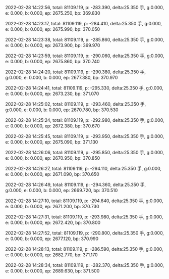 2022-02-28 14:22:56, total: 81109.119, p: -283.390, delta:25.350 手, g:0.000, e: 0.000, b: 0.000, ep: 2675.250, bp: 369.830

2022-02-28 14:23:17, total: 81109.119, p: -284.410, delta:25.350 手, g:0.000, e: 0.000, b: 0.000, ep: 2675.990, bp: 370.050

2022-02-28 14:23:38, total: 81109.119, p: -285.860, delta:25.350 手, g:0.000, e: 0.000, b: 0.000, ep: 2673.900, bp: 369.970

2022-02-28 14:23:59, total: 81109.119, p: -290.060, delta:25.350 手, g:0.000, e: 0.000, b: 0.000, ep: 2675.860, bp: 370.740

2022-02-28 14:24:20, total: 81109.119, p: -290.380, delta:25.350 手, g:0.000, e: 0.000, b: 0.000, ep: 2677.380, bp: 370.970

2022-02-28 14:24:41, total: 81109.119, p: -295.330, delta:25.350 手, g:0.000, e: 0.000, b: 0.000, ep: 2673.230, bp: 371.070

2022-02-28 14:25:02, total: 81109.119, p: -293.460, delta:25.350 手, g:0.000, e: 0.000, b: 0.000, ep: 2670.780, bp: 370.530

2022-02-28 14:25:24, total: 81109.119, p: -292.980, delta:25.350 手, g:0.000, e: 0.000, b: 0.000, ep: 2672.380, bp: 370.670

2022-02-28 14:25:45, total: 81109.119, p: -293.950, delta:25.350 手, g:0.000, e: 0.000, b: 0.000, ep: 2675.090, bp: 371.130

2022-02-28 14:26:06, total: 81109.119, p: -295.850, delta:25.350 手, g:0.000, e: 0.000, b: 0.000, ep: 2670.950, bp: 370.850

2022-02-28 14:26:27, total: 81109.119, p: -294.110, delta:25.350 手, g:0.000, e: 0.000, b: 0.000, ep: 2671.090, bp: 370.650

2022-02-28 14:26:49, total: 81109.119, p: -294.360, delta:25.350 手, g:0.000, e: 0.000, b: 0.000, ep: 2669.720, bp: 370.510

2022-02-28 14:27:10, total: 81109.119, p: -294.640, delta:25.350 手, g:0.000, e: 0.000, b: 0.000, ep: 2671.200, bp: 370.730

2022-02-28 14:27:31, total: 81109.119, p: -293.980, delta:25.350 手, g:0.000, e: 0.000, b: 0.000, ep: 2672.420, bp: 370.800

2022-02-28 14:27:52, total: 81109.119, p: -290.800, delta:25.350 手, g:0.000, e: 0.000, b: 0.000, ep: 2677.120, bp: 370.990

2022-02-28 14:28:13, total: 81109.119, p: -286.590, delta:25.350 手, g:0.000, e: 0.000, b: 0.000, ep: 2682.770, bp: 371.170

2022-02-28 14:28:34, total: 81109.119, p: -282.370, delta:25.350 手, g:0.000, e: 0.000, b: 0.000, ep: 2689.630, bp: 371.500